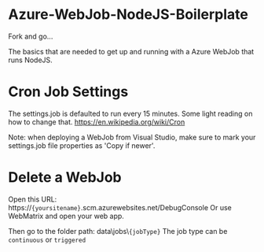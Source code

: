 # Azure-WebJob-NodeJS-Boilerplate
Fork and go...

The basics that are needed to get up and running with a Azure WebJob that runs NodeJS.

# Cron Job Settings
The settings.job is defaulted to run every 15 minutes. Some light reading on how to change that.
https://en.wikipedia.org/wiki/Cron

Note: when deploying a WebJob from Visual Studio, make sure to mark your settings.job file properties as 'Copy if newer'.

# Delete a WebJob
Open this URL: https://`{yoursitename}`.scm.azurewebsites.net/DebugConsole
Or use WebMatrix and open your web app.

Then go to the folder path: data\jobs\\`{jobType}`
The job type can be `continuous` or `triggered`
